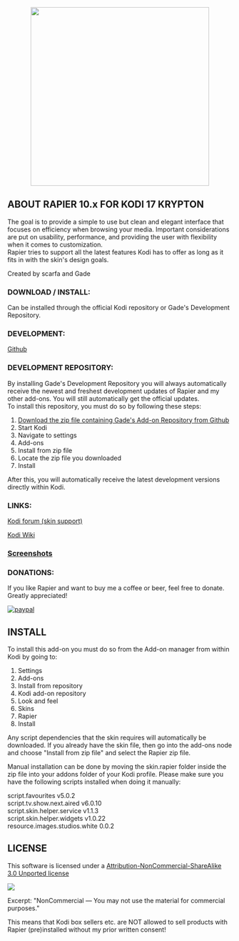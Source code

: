 <p align="center">
<img src="http://inlinestudio.dk/xtra/kodi/logo-crop.png" width="400" align="middle">
</p>

## ABOUT RAPIER 10.x FOR KODI 17 KRYPTON
The goal is to provide a simple to use but clean and elegant interface that focuses on efficiency when browsing your media. 
Important considerations are put on usability, performance, and providing the user with flexibility when it comes to customization.   
Rapier tries to support all the latest features Kodi has to offer as long as it fits in with the skin's design goals.   
  
Created by scarfa and Gade  

### DOWNLOAD / INSTALL:
Can be installed through the official Kodi repository or Gade's Development Repository.

### DEVELOPMENT:
[Github](https://github.com/gade01/Rapier/tree/Krypton)

### DEVELOPMENT REPOSITORY:  
By installing Gade's Development Repository you will always automatically receive the newest and freshest development updates of Rapier and my other add-ons. You will still automatically get the official updates.  
To install this repository, you must do so by following these steps:  

1. [Download the zip file containing Gade's Add-on Repository from Github](https://github.com/gade01/repository.gade/raw/master/krypton/repository.gade/repository.gade-2.0.0.zip)   
2. Start Kodi   
3. Navigate to settings   
4. Add-ons   
5. Install from zip file   
6. Locate the zip file you downloaded   
7. Install   

After this, you will automatically receive the latest development versions directly within Kodi.   

### LINKS:
[Kodi forum (skin support)](http://forum.kodi.tv/forumdisplay.php?fid=120)

[Kodi Wiki](http://kodi.wiki/view/Add-on:Rapier)

### [Screenshots](http://kodi.wiki/view/Add-on:Rapier#Screenshots)

### DONATIONS:
If you like Rapier and want to buy me a coffee or beer, feel free to donate. Greatly appreciated!

[![paypal](https://www.paypalobjects.com/en_US/i/btn/btn_donate_LG.gif)](https://www.paypal.com/cgi-bin/webscr?cmd=_donations&business=TKBVTL8RFC43N&lc=DK&item_name=Gade&item_number=skin%2erapier&currency_code=EUR&bn=PP%2dDonationsBF%3abtn_donate_LG%2egif%3aNonHostedGuest)   

## INSTALL
To install this add-on you must do so from the Add-on manager from within Kodi by going to:   

1. Settings   
2. Add-ons   
3. Install from repository   
4. Kodi add-on repository   
5. Look and feel   
6. Skins   
7. Rapier   
8. Install   

Any script dependencies that the skin requires will automatically be downloaded. If you already have the skin file, then go into the add-ons node and choose "Install from zip file" and select the Rapier zip file.

Manual installation can be done by moving the skin.rapier folder inside the zip file into your addons folder of your Kodi profile.
Please make sure you have the following scripts installed when doing it manually: 

script.favourites v5.0.2  
script.tv.show.next.aired v6.0.10  
script.skin.helper.service v1.1.3  
script.skin.helper.widgets v1.0.22  
resource.images.studios.white 0.0.2  

## LICENSE
This software is licensed under a [Attribution-NonCommercial-ShareAlike 3.0 Unported license](http://creativecommons.org/licenses/by-nc-sa/3.0/)

<img src="https://mirrors.creativecommons.org/presskit/buttons/80x15/png/by-nc-sa.png">

Excerpt:
"NonCommercial — You may not use the material for commercial purposes."

This means that Kodi box sellers etc. are NOT allowed to sell products with Rapier (pre)installed without my prior written consent!